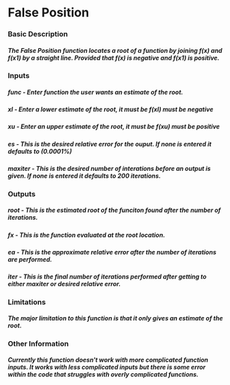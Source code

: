 # False Position

### Basic Description

##### The False Position function locates a root of a function by joining f(x) and f(x1) by a straight line. Provided that f(x) is negative and f(x1) is positive.

### Inputs

##### func - Enter function the user wants an estimate of the root.
##### xl - Enter a lower estimate of the root, it must be f(xl) must be negative
##### xu - Enter an upper estimate of the root, it must be f(xu) must be positive
##### es - This is the desired relative error for the ouput. If none is entered it defaults to (0.0001%)
##### maxiter - This is the desired number of interations before an output is given. If none is entered it defaults to 200 iterations.

### Outputs

##### root - This is the estimated root of the funciton found after the number of iterations.
##### fx - This is the function evaluated at the root location.
##### ea - This is the approximate relative error after the number of iterations are performed.
##### iter - This is the final number of iterations performed after getting to either maxiter or desired relative error.  

### Limitations

##### The major limitation to this function is that it only gives an estimate of the root.

### Other Information

##### Currently this function doesn't work with more complicated function inputs. It works with less complicated inputs but there is some error within the code that struggles with overly complicated functions. 
